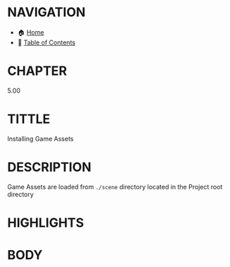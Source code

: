 # NAVIGATION
- 🏠 [Home](../../../README.md)
- 📖 [Table of Contents](../docs_Chapter_0.00_Welcome/doc_Chapter_0.10_Table_of_Contents.md)


# CHAPTER
5.00

# TITTLE
Installing Game Assets

# DESCRIPTION
Game Assets are loaded from `./scene` directory located in the Project root directory

# HIGHLIGHTS

# BODY

